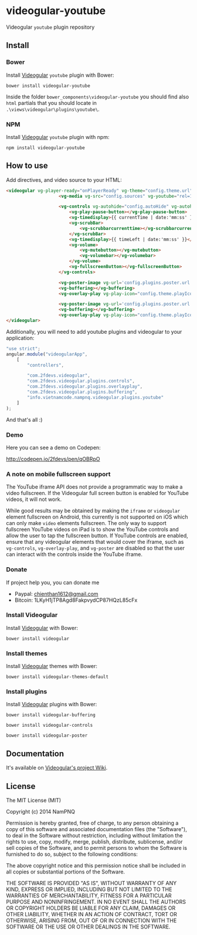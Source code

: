 videogular-youtube
========================

Videogular `youtube` plugin repository

## Install

### Bower

Install [Videogular](http://www.videogular.com/) `youtube` plugin with Bower:

`bower install videogular-youtube`

Inside the folder `bower_components\videogular-youtube` you should find also `html` partials that you should locate in `.\views\videogular\plugins\youtube\`.

### NPM

Install [Videogular](http://www.videogular.com/) `youtube` plugin with npm:

`npm install videogular-youtube`


## How to use
Add directives, and video source to your HTML:

```html
<videogular vg-player-ready="onPlayerReady" vg-theme="config.theme.url" vg-autoplay="config.autoPlay">
                    <vg-media vg-src="config.sources" vg-youtube="rel=1;showinfo=1"></vg-media>

                    <vg-controls vg-autohide="config.autoHide" vg-autohide-time="config.autoHideTime">
                        <vg-play-pause-button></vg-play-pause-button>
                        <vg-timedisplay>{{ currentTime | date:'mm:ss' }}</vg-timedisplay>
                        <vg-scrubBar>
                            <vg-scrubbarcurrenttime></vg-scrubbarcurrenttime>
                        </vg-scrubBar>
                        <vg-timedisplay>{{ timeLeft | date:'mm:ss' }}</vg-timedisplay>
                        <vg-volume>
                            <vg-mutebutton></vg-mutebutton>
                            <vg-volumebar></vg-volumebar>
                        </vg-volume>
                        <vg-fullscreenButton></vg-fullscreenButton>
                    </vg-controls>

                    <vg-poster-image vg-url='config.plugins.poster.url'></vg-poster-image>
                    <vg-buffering></vg-buffering>
                    <vg-overlay-play vg-play-icon="config.theme.playIcon"></vg-overlay-play>

                    <vg-poster-image vg-url='config.plugins.poster.url'></vg-poster-image>
                    <vg-buffering></vg-buffering>
                    <vg-overlay-play vg-play-icon="config.theme.playIcon"></vg-overlay-play>
</videogular>
```

Additionally, you will need to add youtube plugins and videogular to your application:

```js
"use strict";
angular.module("videogularApp",
    [
        "controllers",

        "com.2fdevs.videogular",
        "com.2fdevs.videogular.plugins.controls",
        "com.2fdevs.videogular.plugins.overlayplay",
        "com.2fdevs.videogular.plugins.buffering",
        "info.vietnamcode.nampnq.videogular.plugins.youtube"
    ]
);
```

And that's all :)

### Demo

Here you can see a demo on Codepen:

http://codepen.io/2fdevs/pen/qOBRpO

### A note on mobile fullscreen support

The YouTube iframe API does not provide a programmatic way to make a video fullscreen. If the Videogular full screen button is enabled for YouTube videos, it will not work.

While good results may be obtained by making the `iframe` or `videogular` element fullscreen on Android, this currently is not supported on iOS which can only make `video` elements fullscreen. The only way to support fullscreen YouTube videos on iPad is to show the YouTube controls and allow the user to tap the fullscreen button. If YouTube controls are enabled, ensure that any videogular elements that would cover the iframe, such as `vg-controls`, `vg-overlay-play`, and `vg-poster` are disabled so that the user can interact with the controls inside the YouTube iframe.

### Donate

If project help you, you can donate me

* Paypal: chienthan1612@gmail.com
* Bitcoin: 1LKyH1jTP8Agd8FakpvydCP87HQzL85cFx

### Install Videogular

Install [Videogular](http://www.videogular.com/) with Bower:

`bower install videogular`

### Install themes

Install [Videogular](http://www.videogular.com/) themes with Bower:

`bower install videogular-themes-default`

### Install plugins

Install [Videogular](http://www.videogular.com/) plugins with Bower:

`bower install videogular-buffering`

`bower install videogular-controls`

`bower install videogular-poster`

## Documentation

It's available on [Videogular's project Wiki](https://github.com/2fdevs/videogular/wiki).

## License

The MIT License (MIT)

Copyright (c) 2014 NamPNQ

Permission is hereby granted, free of charge, to any person obtaining a copy of
this software and associated documentation files (the "Software"), to deal in
the Software without restriction, including without limitation the rights to
use, copy, modify, merge, publish, distribute, sublicense, and/or sell copies of
the Software, and to permit persons to whom the Software is furnished to do so,
subject to the following conditions:

The above copyright notice and this permission notice shall be included in all
copies or substantial portions of the Software.

THE SOFTWARE IS PROVIDED "AS IS", WITHOUT WARRANTY OF ANY KIND, EXPRESS OR
IMPLIED, INCLUDING BUT NOT LIMITED TO THE WARRANTIES OF MERCHANTABILITY, FITNESS
FOR A PARTICULAR PURPOSE AND NONINFRINGEMENT. IN NO EVENT SHALL THE AUTHORS OR
COPYRIGHT HOLDERS BE LIABLE FOR ANY CLAIM, DAMAGES OR OTHER LIABILITY, WHETHER
IN AN ACTION OF CONTRACT, TORT OR OTHERWISE, ARISING FROM, OUT OF OR IN
CONNECTION WITH THE SOFTWARE OR THE USE OR OTHER DEALINGS IN THE SOFTWARE.
